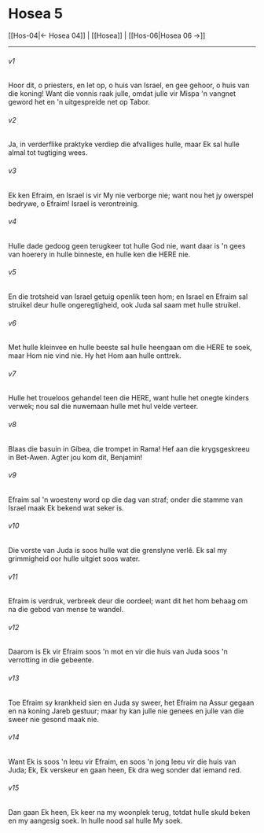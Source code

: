 # Hosea 5

[[Hos-04|← Hosea 04]] | [[Hosea]] | [[Hos-06|Hosea 06 →]]
***

###### v1
Hoor dit, o priesters, en let op, o huis van Israel, en gee gehoor, o huis van die koning! Want die vonnis raak julle, omdat julle vir Mispa 'n vangnet geword het en 'n uitgespreide net op Tabor. 
###### v2
Ja, in verderflike praktyke verdiep die afvalliges hulle, maar Ek sal hulle almal tot tugtiging wees. 
###### v3
Ek ken Efraim, en Israel is vir My nie verborge nie; want nou het jy owerspel bedrywe, o Efraim! Israel is verontreinig. 
###### v4
Hulle dade gedoog geen terugkeer tot hulle God nie, want daar is 'n gees van hoerery in hulle binneste, en hulle ken die HERE nie. 
###### v5
En die trotsheid van Israel getuig openlik teen hom; en Israel en Efraim sal struikel deur hulle ongeregtigheid, ook Juda sal saam met hulle struikel. 
###### v6
Met hulle kleinvee en hulle beeste sal hulle heengaan om die HERE te soek, maar Hom nie vind nie. Hy het Hom aan hulle onttrek. 
###### v7
Hulle het troueloos gehandel teen die HERE, want hulle het onegte kinders verwek; nou sal die nuwemaan hulle met hul velde verteer. 
###### v8
Blaas die basuin in Gíbea, die trompet in Rama! Hef aan die krygsgeskreeu in Bet-Awen. Agter jou kom dit, Benjamin! 
###### v9
Efraim sal 'n woesteny word op die dag van straf; onder die stamme van Israel maak Ek bekend wat seker is. 
###### v10
Die vorste van Juda is soos hulle wat die grenslyne verlê. Ek sal my grimmigheid oor hulle uitgiet soos water. 
###### v11
Efraim is verdruk, verbreek deur die oordeel; want dit het hom behaag om na die gebod van mense te wandel. 
###### v12
Daarom is Ek vir Efraim soos 'n mot en vir die huis van Juda soos 'n verrotting in die gebeente. 
###### v13
Toe Efraim sy krankheid sien en Juda sy sweer, het Efraim na Assur gegaan en na koning Jareb gestuur; maar hy kan julle nie genees en julle van die sweer nie gesond maak nie. 
###### v14
Want Ek is soos 'n leeu vir Efraim, en soos 'n jong leeu vir die huis van Juda; Ek, Ek verskeur en gaan heen, Ek dra weg sonder dat iemand red. 
###### v15
Dan gaan Ek heen, Ek keer na my woonplek terug, totdat hulle skuld beken en my aangesig soek. In hulle nood sal hulle My soek. 
